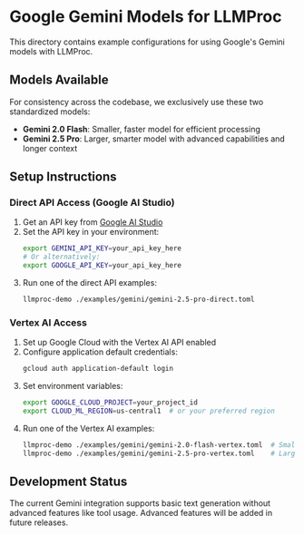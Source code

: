 # Google Gemini Models for LLMProc

This directory contains example configurations for using Google's Gemini models with LLMProc.

## Models Available

For consistency across the codebase, we exclusively use these two standardized models:

- **Gemini 2.0 Flash**: Smaller, faster model for efficient processing
- **Gemini 2.5 Pro**: Larger, smarter model with advanced capabilities and longer context

## Setup Instructions

### Direct API Access (Google AI Studio)

1. Get an API key from [Google AI Studio](https://ai.google.dev/)
2. Set the API key in your environment:
   ```bash
   export GEMINI_API_KEY=your_api_key_here
   # Or alternatively:
   export GOOGLE_API_KEY=your_api_key_here
   ```
3. Run one of the direct API examples:
   ```bash
   llmproc-demo ./examples/gemini/gemini-2.5-pro-direct.toml
   ```

### Vertex AI Access

1. Set up Google Cloud with the Vertex AI API enabled
2. Configure application default credentials:
   ```bash
   gcloud auth application-default login
   ```
3. Set environment variables:
   ```bash
   export GOOGLE_CLOUD_PROJECT=your_project_id
   export CLOUD_ML_REGION=us-central1  # or your preferred region
   ```
4. Run one of the Vertex AI examples:
   ```bash
   llmproc-demo ./examples/gemini/gemini-2.0-flash-vertex.toml  # Smaller, faster model
   llmproc-demo ./examples/gemini/gemini-2.5-pro-vertex.toml    # Larger, smarter model
   ```

## Development Status

The current Gemini integration supports basic text generation without advanced features like tool usage. Advanced features will be added in future releases.